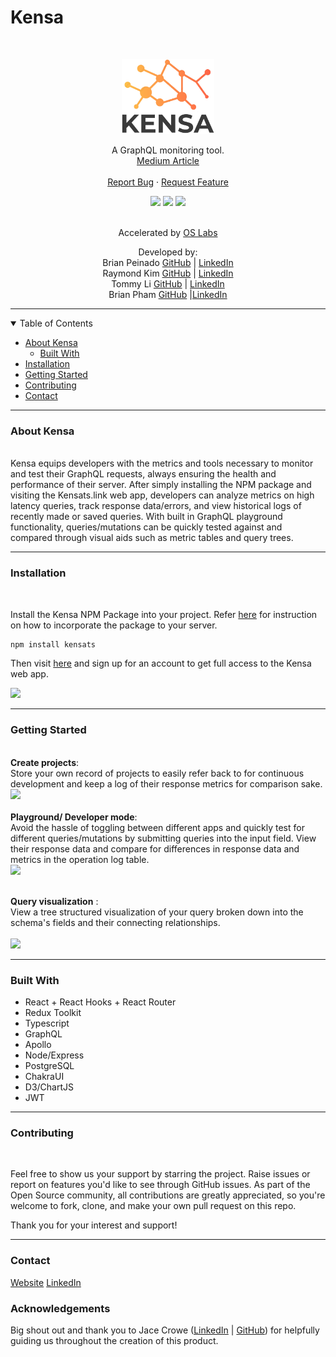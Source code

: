 # Kensa

<br />
<p align="center">
  <a href="https://github.com/oslabs-beta/kensa">
    <img src="./src/assets/Kensa_cropped.png" alt="Logo" height="120">
  </a>

  <!-- <h3 align="center">Kensa</h3> -->

<p align="center">
    A GraphQL monitoring tool. <br />
  <a href="https://medium.com/@raygkim/kensa-8cdecfae73af">Medium Article</a>
    <br />
    <!-- <a href="https://github.com/oslabs-beta/kensa"><strong>Explore the docs »</strong></a> -->
    <br />
    <a href="https://github.com/oslabs-beta/kensa/issues">Report Bug</a>
    ·
    <a href="https://github.com/oslabs-beta/kensa/issues">Request Feature</a>
  

<div align="center">
  <a href="https://github.com/brianhip/kensats/blob/main/LICENSE"><img src="https://img.shields.io/badge/License-MIT-yellow.svg" /></a>
  <a href="https://github.com/oslabs-beta/kensa/issues"><img src="https://img.shields.io/badge/contributions-welcome-brightgreen.svg?style=flat)](https://github.com/dwyl/esta/issues"/></a>
  <a href="https://github.com/oslabs-beta/kensa/issues"><img src="https://travis-ci.org/boennemann/badges.svg?branch=master" /></a>

  </div>

<div align="center">
<br />

Accelerated by [OS Labs](https://github.com/open-source-labs)
<br />

Developed by:<br />
Brian Peinado [GitHub](https://github.com/brianhip) | [LinkedIn](https://www.linkedin.com/in/brian-peinado/) <br />
Raymond Kim [GitHub](https://github.com/raymonnd) | [LinkedIn](https://www.linkedin.com/in/raymond-kim0) 
  <br />
Tommy Li [GitHub](https://github.com/tommyli97) | [LinkedIn](https://www.linkedin.com/in/tommyli10)
  <br />
Brian Pham [GitHub](https://github.com/brpham13) |[LinkedIn](https://www.linkedin.com/in/brpham13) 
  <br />

</div>

</p>

<hr>
<!-- TABLE OF CONTENTS -->
<details open="open">
  <summary>Table of Contents</summary>
  <ul>
    <li>
      <a href="#about-the-project">About Kensa</a>
      <ul>
        <li><a href="#built-with">Built With</a></li>
      </ul>
    </li>
    <li><a href="#installation">Installation</a></li>
    <li>
      <a href="#getting-started">Getting Started</a></li>
    </li>
    <li><a href="#contributing">Contributing</a></li>
    <li><a href="#contact">Contact</a></li>
  </ul>
</details>

<hr>

### About Kensa

<br />
Kensa equips developers with the metrics and tools necessary to monitor and test their GraphQL requests, always ensuring the health and performance of their server. After simply installing the NPM package and visiting the Kensats.link web app, developers can analyze metrics on high latency queries, track response data/errors, and view historical logs of recently made or saved queries. With built in GraphQL playground functionality, queries/mutations can be quickly tested against and compared through visual aids such as metric tables and query trees.

<hr>

### Installation

<br />

Install the Kensa NPM Package into your project. Refer <a href="https://www.npmjs.com/package/kensats">here</a> for instruction on how to incorporate the package to your server.

```sh
npm install kensats
```

Then visit <a href="https://kensats.link/">here</a> and sign up for an account to get full access to the Kensa web app.

<a href="https://www.loom.com/share/b56225773efb488d91ba52d632fe8d46">
    <img style="max-width:400px;" src="https://cdn.loom.com/sessions/thumbnails/b56225773efb488d91ba52d632fe8d46-1668035682296.gif">
  </a>

<hr>

### Getting Started

<br />
<strong>Create projects</strong>: <br />
Store your own record of projects to easily refer back to for continuous development and keep a log of their response metrics for comparison sake.
<br />
<a href="https://www.loom.com/share/824b6dc1183f4ee88fa75610fdfc6ce5">
    <img style="max-width:400px;" src="https://cdn.loom.com/sessions/thumbnails/824b6dc1183f4ee88fa75610fdfc6ce5-1668036068278.gif">
  </a>
<br />
<br />
<strong>Playground/ Developer mode</strong>:<br />
Avoid the hassle of toggling between different apps and quickly test for different queries/mutations by submitting queries into the input field. View their response data and compare for differences in response data and metrics in the operation log table.
<br />
<a href="https://www.loom.com/share/ba290183644b482baa6bdabe7f2a470f">
    <img style="max-width:400px;" src="https://cdn.loom.com/sessions/thumbnails/ba290183644b482baa6bdabe7f2a470f-1668102743402.gif">
  </a>
  <br />
<br />

<strong>Query visualization</strong> :<br />
View a tree structured visualization of your query broken down into the schema's fields and their connecting relationships.<br />
<br />
<a href="https://www.loom.com/share/488aac54c9a040feb09ef6cbdc9c4b5b">
<img style="max-width:400px;" src="https://cdn.loom.com/sessions/thumbnails/488aac54c9a040feb09ef6cbdc9c4b5b-1668101759241.gif">
</a>

<hr>

### Built With

<ul>
<li>React + React Hooks + React Router</li>
<li>Redux Toolkit</li>
<li>Typescript</li>
<li>GraphQL</li>
<li>Apollo</li>
<li>Node/Express</li>
<li>PostgreSQL</li>
<li>ChakraUI</li>
<li>D3/ChartJS</li>
<li>JWT</li>
  
</ul>

<hr>

### Contributing

<br />

Feel free to show us your support by starring the project.
Raise issues or report on features you'd like to see through GitHub issues.
As part of the Open Source community, all contributions are greatly appreciated, so you're welcome to fork, clone, and make your own pull request on this repo.

Thank you for your interest and support!

<hr>

### Contact

<a href="https://kensats.link">Website</a>
<a href="https://www.linkedin.com/company/kensa-ts/">LinkedIn</a>


### Acknowledgements

Big shout out and thank you to Jace Crowe (<a href="https://www.linkedin.com/in/jacecrowe/">LinkedIn</a> | <a href="https://github.com/JaceCrowe">GitHub</a>) for helpfully guiding us throughout the creation of this product. 
